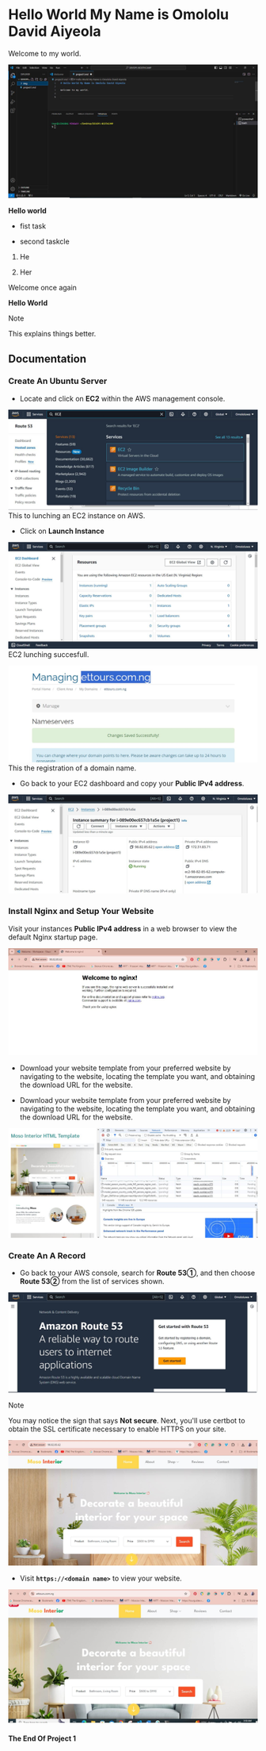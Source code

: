 # Hello World My Name is Omololu David Aiyeola

Welcome to my world.

![1](img/1.JPG)

**Hello world**

- fist task

- second taskcle

1. He

2. Her

Welcome once again

**Hello World**

> [!NOTE]
> This explains things better.

## Documentation

### Create An Ubuntu Server

- Locate and click on **EC2** within the AWS management console.

![1](img/11.JPG)
This to lunching an EC2 instance on AWS.

- Click on **Launch Instance**

![2](img/2.JPG)
EC2 lunching succesfull.

![3](img/3.JPG)
This the registration of a domain name.

- Go back to your EC2 dashboard and copy your **Public IPv4 address**.

![3](img/ip4%20add.JPG)

### Install Nginx and Setup Your Website

Visit your instances **Public IPv4 address** in a web browser to view the default Nginx startup page.

![3](img/welcome%20to%20nginx.JPG)

- Download your website template from your preferred website by navigating to the website, locating the template you want, and obtaining the download URL for the website.

- Download your website template from your preferred website by navigating to the website, locating the template you want, and obtaining the download URL for the website.

![3](img/10.JPG)

### Create An A Record

- Go back to your AWS console, search for **Route 53①**, and then choose **Route 53②** from the list of services shown.

![3](img/12.JPG)

> [!NOTE]
You may notice the sign that says **Not secure**. Next, you'll use certbot to obtain the SSL certificate necessary to enable HTTPS on your site.

![3](img/13.JPG)

- Visit **`https://<domain name>`** to view your website.

![3](img/Final%20checked%20out.JPG)

#### The End Of Project 1


